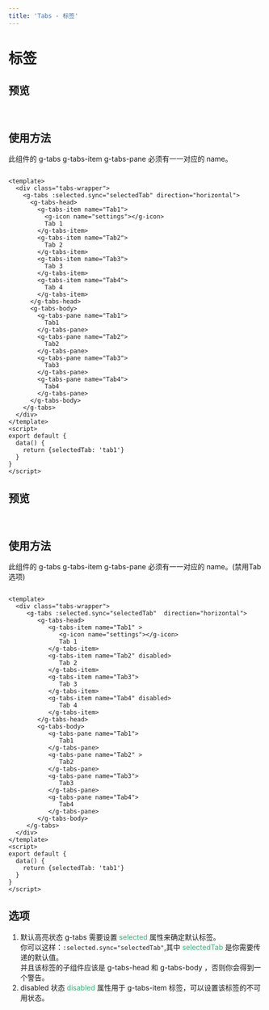 ```yaml
---
title: 'Tabs - 标签'
---
```


# 标签

## 预览

&nbsp;
<ClientOnly>
<tabs></tabs>
</ClientOnly>

## 使用方法

此组件的 g-tabs g-tabs-item g-tabs-pane 必须有一一对应的 name。

```vue

<template>
  <div class="tabs-wrapper">
    <g-tabs :selected.sync="selectedTab" direction="horizontal">
      <g-tabs-head>
        <g-tabs-item name="Tab1">
          <g-icon name="settings"></g-icon>
          Tab 1
        </g-tabs-item>
        <g-tabs-item name="Tab2">
          Tab 2
        </g-tabs-item>
        <g-tabs-item name="Tab3">
          Tab 3
        </g-tabs-item>
        <g-tabs-item name="Tab4">
          Tab 4
        </g-tabs-item>
      </g-tabs-head>
      <g-tabs-body>
        <g-tabs-pane name="Tab1">
          Tab1
        </g-tabs-pane>
        <g-tabs-pane name="Tab2">
          Tab2
        </g-tabs-pane>
        <g-tabs-pane name="Tab3">
          Tab3
        </g-tabs-pane>
        <g-tabs-pane name="Tab4">
          Tab4
        </g-tabs-pane>
      </g-tabs-body>
    </g-tabs>
  </div>
</template>
<script>
export default {
  data() {
    return {selectedTab: 'tab1'}
  }
}
</script>
```

## 预览

&nbsp;
<ClientOnly>
<Tabs-disabled></Tabs-disabled>
</ClientOnly>

## 使用方法

此组件的 g-tabs g-tabs-item g-tabs-pane 必须有一一对应的 name。(禁用Tab选项)

```vue

<template>
  <div class="tabs-wrapper">
     <g-tabs :selected.sync="selectedTab"  direction="horizontal">
        <g-tabs-head>
           <g-tabs-item name="Tab1" >
              <g-icon name="settings"></g-icon>
              Tab 1
           </g-tabs-item>
           <g-tabs-item name="Tab2" disabled>
              Tab 2
           </g-tabs-item>
           <g-tabs-item name="Tab3">
              Tab 3
           </g-tabs-item>
           <g-tabs-item name="Tab4" disabled>
              Tab 4
           </g-tabs-item>
        </g-tabs-head>
        <g-tabs-body>
           <g-tabs-pane name="Tab1">
              Tab1
           </g-tabs-pane>
           <g-tabs-pane name="Tab2" >
              Tab2
           </g-tabs-pane>
           <g-tabs-pane name="Tab3">
              Tab3
           </g-tabs-pane>
           <g-tabs-pane name="Tab4">
              Tab4
           </g-tabs-pane>
        </g-tabs-body>
     </g-tabs>
  </div>
</template>
<script>
export default {
  data() {
    return {selectedTab: 'tab1'}
  }
}
</script>
```

## 选项

1. 默认高亮状态 g-tabs 需要设置<span style='color:#3eaf7c;background-color:#F8F8F8'> selected </span>属性来确定默认标签。  
   你可以这样：`:selected.sync="selectedTab"`,其中 <span style='color:#3eaf7c;background-color:#F8F8F8'>selectedTab </span>
   是你需要传递的默认值。  
   并且该标签的子组件应该是 g-tabs-head 和 g-tabs-body ，否则你会得到一个警告。
2. disabled 状态
   <span style='color:#3eaf7c;background-color:#F8F8F8'>disabled</span> 属性用于 g-tabs-item 标签，可以设置该标签的不可用状态。